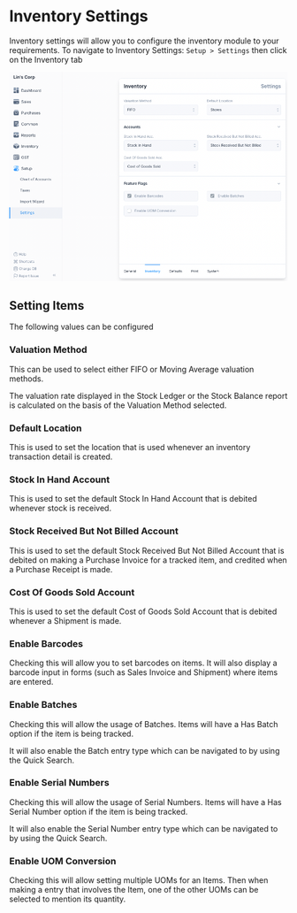 # Inventory Settings

Inventory settings will allow you to configure the inventory module to your
requirements. To navigate to Inventory Settings: `Setup > Settings` then click
on the Inventory tab

![Inventory Settings](./images/inventory-settings.png)

## Setting Items

The following values can be configured

### Valuation Method

This can be used to select either FIFO or Moving Average valuation methods.

The valuation rate displayed in the Stock Ledger or the Stock Balance report is
calculated on the basis of the Valuation Method selected.

### Default Location

This is used to set the location that is used whenever an inventory transaction
detail is created.

### Stock In Hand Account

This is used to set the default Stock In Hand Account that is debited whenever
stock is received.

### Stock Received But Not Billed Account

This is used to set the default Stock Received But Not Billed Account that is
debited on making a Purchase Invoice for a tracked item, and credited when a
Purchase Receipt is made.

### Cost Of Goods Sold Account

This is used to set the default Cost of Goods Sold Account that is debited
whenever a Shipment is made.

### Enable Barcodes

Checking this will allow you to set barcodes on items. It will also display a
barcode input in forms (such as Sales Invoice and Shipment) where items are
entered.

### Enable Batches

Checking this will allow the usage of Batches. Items will have a Has Batch
option if the item is being tracked.

It will also enable the Batch entry type which can be navigated to by using the
Quick Search.

### Enable Serial Numbers

Checking this will allow the usage of Serial Numbers. Items will have a Has
Serial Number option if the item is being tracked.

It will also enable the
Serial Number entry type which can be navigated to by using the Quick Search.

### Enable UOM Conversion

Checking this will allow setting multiple UOMs for an Items. Then when making a
entry that involves the Item, one of the other UOMs can be selected to mention
its quantity.
